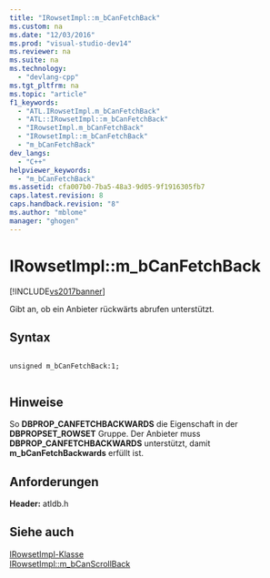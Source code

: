 ```yaml
---
title: "IRowsetImpl::m_bCanFetchBack"
ms.custom: na
ms.date: "12/03/2016"
ms.prod: "visual-studio-dev14"
ms.reviewer: na
ms.suite: na
ms.technology: 
  - "devlang-cpp"
ms.tgt_pltfrm: na
ms.topic: "article"
f1_keywords: 
  - "ATL.IRowsetImpl.m_bCanFetchBack"
  - "ATL::IRowsetImpl::m_bCanFetchBack"
  - "IRowsetImpl.m_bCanFetchBack"
  - "IRowsetImpl::m_bCanFetchBack"
  - "m_bCanFetchBack"
dev_langs: 
  - "C++"
helpviewer_keywords: 
  - "m_bCanFetchBack"
ms.assetid: cfa007b0-7ba5-48a3-9d05-9f1916305fb7
caps.latest.revision: 8
caps.handback.revision: "8"
ms.author: "mblome"
manager: "ghogen"
---
```

# IRowsetImpl::m_bCanFetchBack
[!INCLUDE[vs2017banner](../../assembler/inline/includes/vs2017banner.md)]

Gibt an, ob ein Anbieter rückwärts abrufen unterstützt.  
  
## Syntax  
  
```  
  
unsigned m_bCanFetchBack:1;  
  
```  
  
## Hinweise  
 So **DBPROP\_CANFETCHBACKWARDS** die Eigenschaft in der **DBPROPSET\_ROWSET** Gruppe.  Der Anbieter muss **DBPROP\_CANFETCHBACKWARDS** unterstützt, damit **m\_bCanFetchBackwards** erfüllt ist.  
  
## Anforderungen  
 **Header:** atldb.h  
  
## Siehe auch  
 [IRowsetImpl\-Klasse](../../data/oledb/irowsetimpl-class.md)   
 [IRowsetImpl::m\_bCanScrollBack](../../data/oledb/irowsetimpl-m-bcanscrollback.md)